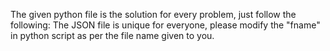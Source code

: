The given python file is the solution for every problem, just follow the following:
  The JSON file is unique for everyone, please modify the "fname" in python script as per the file name given to you.
